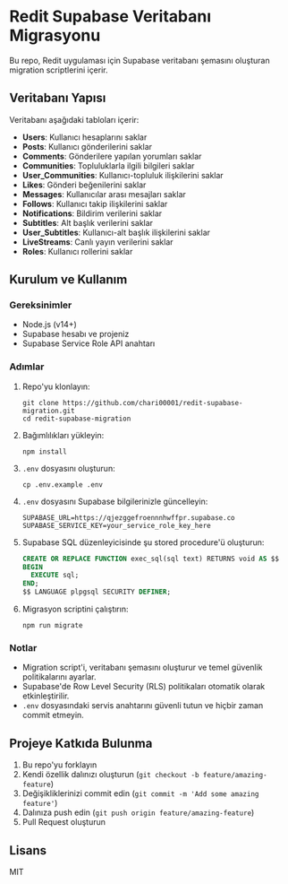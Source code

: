 # Redit Supabase Veritabanı Migrasyonu

Bu repo, Redit uygulaması için Supabase veritabanı şemasını oluşturan migration scriptlerini içerir.

## Veritabanı Yapısı

Veritabanı aşağıdaki tabloları içerir:

- **Users**: Kullanıcı hesaplarını saklar
- **Posts**: Kullanıcı gönderilerini saklar
- **Comments**: Gönderilere yapılan yorumları saklar
- **Communities**: Topluluklarla ilgili bilgileri saklar
- **User_Communities**: Kullanıcı-topluluk ilişkilerini saklar
- **Likes**: Gönderi beğenilerini saklar
- **Messages**: Kullanıcılar arası mesajları saklar
- **Follows**: Kullanıcı takip ilişkilerini saklar
- **Notifications**: Bildirim verilerini saklar
- **Subtitles**: Alt başlık verilerini saklar
- **User_Subtitles**: Kullanıcı-alt başlık ilişkilerini saklar
- **LiveStreams**: Canlı yayın verilerini saklar
- **Roles**: Kullanıcı rollerini saklar

## Kurulum ve Kullanım

### Gereksinimler

- Node.js (v14+)
- Supabase hesabı ve projeniz
- Supabase Service Role API anahtarı

### Adımlar

1. Repo'yu klonlayın:
   ```
   git clone https://github.com/chari00001/redit-supabase-migration.git
   cd redit-supabase-migration
   ```

2. Bağımlılıkları yükleyin:
   ```
   npm install
   ```

3. `.env` dosyasını oluşturun:
   ```
   cp .env.example .env
   ```

4. `.env` dosyasını Supabase bilgilerinizle güncelleyin:
   ```
   SUPABASE_URL=https://qjezggefroennnhwffpr.supabase.co
   SUPABASE_SERVICE_KEY=your_service_role_key_here
   ```

5. Supabase SQL düzenleyicisinde şu stored procedure'ü oluşturun:
   ```sql
   CREATE OR REPLACE FUNCTION exec_sql(sql text) RETURNS void AS $$
   BEGIN
     EXECUTE sql;
   END;
   $$ LANGUAGE plpgsql SECURITY DEFINER;
   ```

6. Migrasyon scriptini çalıştırın:
   ```
   npm run migrate
   ```

### Notlar

- Migration script'i, veritabanı şemasını oluşturur ve temel güvenlik politikalarını ayarlar.
- Supabase'de Row Level Security (RLS) politikaları otomatik olarak etkinleştirilir.
- `.env` dosyasındaki servis anahtarını güvenli tutun ve hiçbir zaman commit etmeyin.

## Projeye Katkıda Bulunma

1. Bu repo'yu forklayın
2. Kendi özellik dalınızı oluşturun (`git checkout -b feature/amazing-feature`)
3. Değişikliklerinizi commit edin (`git commit -m 'Add some amazing feature'`)
4. Dalınıza push edin (`git push origin feature/amazing-feature`)
5. Pull Request oluşturun

## Lisans

MIT